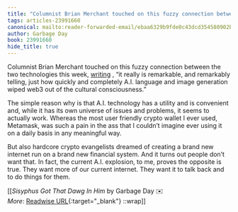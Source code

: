 ```yaml
---
title: "Columnist Brian Merchant touched on this fuzzy connection between the ..."
tags: articles-23991660
canonical: mailto:reader-forwarded-email/ebaa6329b9fde0c43dcd354580902b96
author: Garbage Day
book: 23991660
hide_title: true
---
```


Columnist Brian Merchant touched on this fuzzy connection between the two technologies this week, [writing](https://substack.com/redirect/12601129-6945-4724-b210-2a855a1eeafd?j=eyJ1IjoiMXlmdTFqIn0.qYv5NVQwodvs9yAW1b9IqXxz-UTiPAUp4JXaRMXUArU) , “it really is remarkable, and remarkably telling, just how quickly and completely A.I. language and image generation wiped web3 out of the cultural consciousness.”

The simple reason why is that A.I. technology has a utility and is convenient and, while it has its own universe of issues and problems, it seems to actually work. Whereas the most user friendly crypto wallet I ever used, Metamask, was such a pain in the ass that I couldn’t imagine ever using it on a daily basis in any meaningful way.

But also hardcore crypto evangelists dreamed of creating a brand new internet run on a brand new financial system. And it turns out people don’t want that. In fact, the current A.I. explosion, to me, proves the opposite is true. They want more of our current internet. They want it to talk back and to do things for them.


[[<cite>_Sisyphus Got That Dawg In Him_</cite> by Garbage Day ✉️<br>
_More_: [Readwise URL](https://readwise.io/open/469020486){:target="_blank"}
::wrap]]
